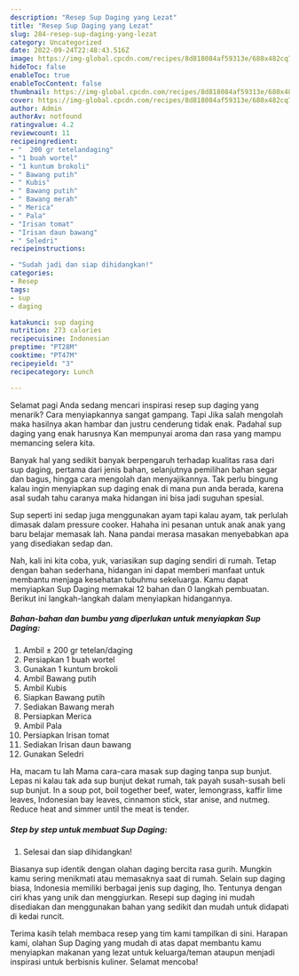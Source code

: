 ```yaml
---
description: "Resep Sup Daging yang Lezat"
title: "Resep Sup Daging yang Lezat"
slug: 284-resep-sup-daging-yang-lezat
category: Uncategorized
date: 2022-09-24T22:48:43.516Z
image: https://img-global.cpcdn.com/recipes/8d818084af59313e/680x482cq70/sup-daging-foto-resep-utama.jpg
hideToc: false
enableToc: true
enableTocContent: false
thumbnail: https://img-global.cpcdn.com/recipes/8d818084af59313e/680x482cq70/sup-daging-foto-resep-utama.jpg
cover: https://img-global.cpcdn.com/recipes/8d818084af59313e/680x482cq70/sup-daging-foto-resep-utama.jpg
author: Admin
authorAv: notfound
ratingvalue: 4.2
reviewcount: 11
recipeingredient:
- "  200 gr tetelandaging"
- "1 buah wortel"
- "1 kuntum brokoli"
- " Bawang putih"
- " Kubis"
- " Bawang putih"
- " Bawang merah"
- " Merica"
- " Pala"
- "Irisan tomat"
- "Irisan daun bawang"
- " Seledri"
recipeinstructions:

- "Sudah jadi dan siap dihidangkan!"
categories:
- Resep
tags:
- sup
- daging

katakunci: sup daging 
nutrition: 273 calories
recipecuisine: Indonesian
preptime: "PT28M"
cooktime: "PT47M"
recipeyield: "3"
recipecategory: Lunch

---
```



Selamat pagi Anda sedang mencari inspirasi resep sup daging yang menarik? Cara menyiapkannya sangat gampang. Tapi Jika salah mengolah maka hasilnya akan hambar dan justru cenderung tidak enak. Padahal sup daging yang enak harusnya Kan mempunyai aroma dan rasa yang mampu memancing selera kita.


Banyak hal yang sedikit banyak berpengaruh terhadap kualitas rasa dari sup daging, pertama dari jenis bahan, selanjutnya pemilihan bahan segar dan bagus, hingga cara mengolah dan menyajikannya. Tak perlu bingung kalau ingin menyiapkan sup daging enak di mana pun anda berada, karena asal sudah tahu caranya maka hidangan ini bisa jadi suguhan spesial.

Sup seperti ini sedap juga menggunakan ayam tapi kalau ayam, tak perlulah dimasak dalam pressure cooker. Hahaha ini pesanan untuk anak anak yang baru belajar memasak lah. Nana pandai merasa masakan menyebabkan apa yang disediakan sedap dan.


Nah, kali ini kita coba, yuk, variasikan sup daging sendiri di rumah. Tetap dengan bahan sederhana, hidangan ini dapat memberi manfaat untuk membantu menjaga kesehatan tubuhmu sekeluarga. Kamu dapat menyiapkan Sup Daging memakai 12 bahan dan 0 langkah pembuatan. Berikut ini langkah-langkah dalam menyiapkan hidangannya.

<!--inarticleads1-->

##### Bahan-bahan dan bumbu yang diperlukan untuk menyiapkan Sup Daging:

1. Ambil  ± 200 gr tetelan/daging
1. Persiapkan 1 buah wortel
1. Gunakan 1 kuntum brokoli
1. Ambil  Bawang putih
1. Ambil  Kubis
1. Siapkan  Bawang putih
1. Sediakan  Bawang merah
1. Persiapkan  Merica
1. Ambil  Pala
1. Persiapkan Irisan tomat
1. Sediakan Irisan daun bawang
1. Gunakan  Seledri


Ha, macam tu lah Mama cara-cara masak sup daging tanpa sup bunjut. Lepas ni kalau tak ada sup bunjut dekat rumah, tak payah susah-susah beli sup bunjut. In a soup pot, boil together beef, water, lemongrass, kaffir lime leaves, Indonesian bay leaves, cinnamon stick, star anise, and nutmeg. Reduce heat and simmer until the meat is tender. 

<!--inarticleads2-->

##### Step by step untuk membuat Sup Daging:


1. Selesai dan siap dihidangkan!

Biasanya sup identik dengan olahan daging bercita rasa gurih. Mungkin kamu sering menikmati atau memasaknya saat di rumah. Selain sup daging biasa, Indonesia memiliki berbagai jenis sup daging, lho. Tentunya dengan ciri khas yang unik dan menggiurkan. Resepi sup daging ini mudah disediakan dan menggunakan bahan yang sedikit dan mudah untuk didapati di kedai runcit. 

Terima kasih telah membaca resep yang tim kami tampilkan di sini. Harapan kami, olahan Sup Daging yang mudah di atas dapat membantu kamu menyiapkan makanan yang lezat untuk keluarga/teman ataupun menjadi inspirasi untuk berbisnis kuliner. Selamat mencoba!
